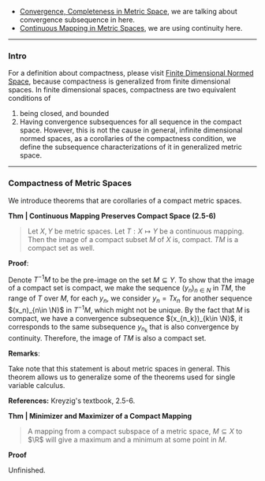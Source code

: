- [Convergence, Completeness in Metric Space](Convergence,%20Completeness%20in%20Metric%20Space.md), we are talking about convergence subsequence in here. 
- [Continuous Mapping in Metric Spaces](Continuous%20Mapping%20in%20Metric%20Spaces.md), we are using continuity here. 

---
### **Intro**

For a definition about compactness, please visit [Finite Dimensional Normed Space](Finite%20Dimensional%20Normed%20Space.md), because compactness is generalized from finite dimensional spaces. In finite dimensional spaces, compactness are two equivalent conditions of
1. being closed, and bounded
2. Having convergence subsequences for all sequence in the compact space. 
However, this is not the cause in general, infinite dimensional normed spaces, as a corollaries of the compactness condition, we define the subsequence characterizations of it in generalized metric space. 

---
### **Compactness of Metric Spaces**

We introduce theorems that are corollaries of a compact metric spaces. 

**Thm | Continuous Mapping Preserves Compact Space (2.5-6)**
> Let $X, Y$ be metric spaces. Let $T: X \mapsto Y$ be a continuous mapping. Then the image of a compact subset $M$ of $X$ is, compact. $TM$ is a compact set as well. 

**Proof**: 

Denote $T^{-1}M$ to be the pre-image on the set $M\subseteq Y$. To show that the image of a compact set is compact, we make the sequence $(y_n)_{n\in N}$ in $TM$, the range of $T$ over $M$, for each $y_n$, we consider $y_n = Tx_n$ for another sequence $(x_n)_{n\in \N}$ in $T^{-1}M$, which might not be unique. By the fact that $M$ is compact, we have a convergence subsequence $(x_{n_k})_{k\in \N}$, it corresponds to the same subsequence $y_{n_k}$ that is also convergence by continuity. Therefore, the image of $TM$ is also a compact set. 

**Remarks**: 

Take note that this statement is about metric spaces in general. This theorem allows us to generalize some of the theorems used for single variable calculus. 

**References:** Kreyzig's textbook, 2.5-6. 

**Thm | Minimizer and Maximizer of a Compact Mapping**
> A mapping from a compact subspace of a metric space, $M\subseteq X$ to $\R$ will give a maximum and a minimum at some point in $M$. 

**Proof**

Unfinished. 

